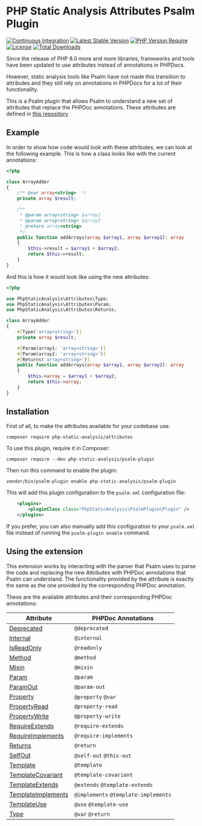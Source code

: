# PHP Static Analysis Attributes Psalm Plugin
[![Continuous Integration](https://github.com/php-static-analysis/psalm-plugin/workflows/All%20Tests/badge.svg)](https://github.com/php-static-analysis/psalm-plugin/actions)
[![Latest Stable Version](https://poser.pugx.org/php-static-analysis/psalm-plugin/v/stable)](https://packagist.org/packages/php-static-analysis/psalm-plugin)
[![PHP Version Require](http://poser.pugx.org/php-static-analysis/psalm-plugin/require/php)](https://packagist.org/packages/php-static-analysis/psalm-plugin)
[![License](https://poser.pugx.org/php-static-analysis/psalm-plugin/license)](https://github.com/php-static-analysis/psalm-plugin/blob/main/LICENSE)
[![Total Downloads](https://poser.pugx.org/php-static-analysis/psalm-plugin/downloads)](https://packagist.org/packages/php-static-analysis/psalm-plugin/stats)

Since the release of PHP 8.0 more and more libraries, frameworks and tools have been updated to use attributes instead of annotations in PHPDocs.

However, static analysis tools like Psalm have not made this transition to attributes and they still rely on annotations in PHPDocs for a lot of their functionality.

This is a Psalm plugin that allows Psalm to understand a new set of attributes that replace the PHPDoc annotations. These attributes are defined in [this repository](https://github.com/php-static-analysis/attributes)

## Example

In order to show how code would look with these attributes, we can look at the following example. This is how a class looks like with the current annotations:

```php
<?php

class ArrayAdder
{
    /** @var array<string>  */
    private array $result;

    /**
     * @param array<string> $array1
     * @param array<string> $array2
     * @return array<string>
     */
    public function addArrays(array $array1, array $array2): array
    {
        $this->result = $array1 + $array2;
        return $this->result;
    }
}
```

And this is how it would look like using the new attributes:

```php
<?php

use PhpStaticAnalysis\Attributes\Type;
use PhpStaticAnalysis\Attributes\Param;
use PhpStaticAnalysis\Attributes\Returns;

class ArrayAdder
{
    #[Type('array<string>')]
    private array $result;

    #[Param(array1: 'array<string>')]
    #[Param(array2: 'array<string>')]
    #[Returns('array<string>')]
    public function addArrays(array $array1, array $array2): array
    {
        $this->array = $array1 + $array2;
        return $this->array;
    }
}
```

## Installation

First of all, to make the attributes available for your codebase use:

```
composer require php-static-analysis/attributes
```

To use this plugin, require it in Composer:

```
composer require --dev php-static-analysis/psalm-plugin
```

Then run this command to enable the plugin:

```
vendor/bin/psalm-plugin enable php-static-analysis/psalm-plugin
```

This will add this plugin configuration to the `psalm.xml` configuration file:

```xml
    <plugins>
        <pluginClass class="PhpStaticAnalysis\PsalmPlugin\Plugin" />
    </plugins>
```

If you prefer, you can also manually add this configuration to your `psalm.xml` file instead of running the `psalm-plugin enable` command.

## Using the extension

This extension works by interacting with the parser that Psalm uses to parse the code and replacing the new Attributes with PHPDoc annotations that Psalm can understand. The functionality provided by the attribute is exactly the same as the one provided by the corresponding PHPDoc annotation.

These are the available attributes and their corresponding PHPDoc annotations:

| Attribute                                                                                         | PHPDoc Annotations |
|---------------------------------------------------------------------------------------------------|--------------------|
| [Deprecated](https://github.com/php-static-analysis/attributes/blob/main/doc/Deprecated.md)                       | `@deprecated`             |
| [Internal](https://github.com/php-static-analysis/attributes/blob/main/doc/Internal.md)                           | `@internal`               |
| [IsReadOnly](https://github.com/php-static-analysis/attributes/blob/main/doc/IsReadOnly.md)       | `@readonly`        |
| [Method](https://github.com/php-static-analysis/attributes/blob/main/doc/Method.md)                               | `@method`                 |
| [Mixin](https://github.com/php-static-analysis/attributes/blob/main/doc/Mixin.md)                                 | `@mixin`                  |
| [Param](https://github.com/php-static-analysis/attributes/blob/main/doc/Param.md)                 | `@param`           |
| [ParamOut](https://github.com/php-static-analysis/attributes/blob/main/doc/ParamOut.md)                           | `@param-out`                         |
| [Property](https://github.com/php-static-analysis/attributes/blob/main/doc/Property.md)           | `@property` `@var` |
| [PropertyRead](https://github.com/php-static-analysis/attributes/blob/main/doc/PropertyRead.md)   | `@property-read`   |
| [PropertyWrite](https://github.com/php-static-analysis/attributes/blob/main/doc/PropertyWrite.md) | `@property-write`  |
| [RequireExtends](https://github.com/php-static-analysis/attributes/blob/main/doc/RequireExtends.md)        | `@require-extends`                   |
| [RequireImplements](https://github.com/php-static-analysis/attributes/blob/main/doc/RequireImplements.md)            | `@require-implements`                |
| [Returns](https://github.com/php-static-analysis/attributes/blob/main/doc/Returns.md)             | `@return`          |
| [SelfOut](https://github.com/php-static-analysis/attributes/blob/main/doc/SelfOut.md)                             | `@self-out` `@this-out`               |
| [Template](https://github.com/php-static-analysis/attributes/blob/main/doc/Template.md)           | `@template`        |
| [TemplateCovariant](https://github.com/php-static-analysis/attributes/blob/main/doc/TemplateCovariant.md)         | `@template-covariant`     |
| [TemplateExtends](https://github.com/php-static-analysis/attributes/blob/main/doc/TemplateExtends.md)             | `@extends` `@template-extends` |
| [TemplateImplements](https://github.com/php-static-analysis/attributes/blob/main/doc/TemplateImplements.md)             | `@implements` `@template-implements` |
| [TemplateUse](https://github.com/php-static-analysis/attributes/blob/main/doc/TemplateUse.md)             | `@use` `@template-use` |
| [Type](https://github.com/php-static-analysis/attributes/blob/main/doc/Type.md)                   | `@var` `@return`   |
